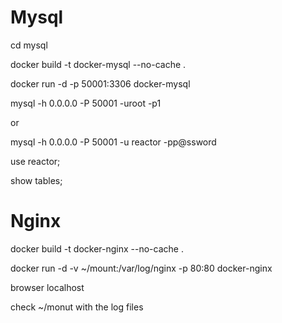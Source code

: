 # Mysql

cd mysql


docker build -t docker-mysql --no-cache .


docker run -d -p 50001:3306 docker-mysql



mysql -h 0.0.0.0 -P 50001 -uroot -p1

or 

mysql -h 0.0.0.0 -P 50001 -u reactor -pp@ssword

use reactor;

show tables;


# Nginx 

docker build -t docker-nginx  --no-cache .

docker run -d -v ~/mount:/var/log/nginx  -p 80:80 docker-nginx

browser localhost

check ~/monut with the log files
